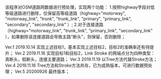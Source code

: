 该程序对OSM道路网数据进行预处理，实现两个功能：
1.按照highway字段对低等级道路进行删除，仅保留高等级道路（highway="motorway", "motorway_link", "trunk", "trunk_link", "primary", "primary_link", "secondary", "secondary_link" ）;
2.对于连接道路（highway="motorway_link", "trunk_link", "primary_link", "secondary_link" ），如果删除该连接道路会导致主路“断头”，则保留，否则删除；

Ver.1  2019.10.14  实现上述目标1，基本实现上述目标2，目标2的准确率还有待提升；
Ver.2 2019.11.16 实现目标1和目标2，Link Stroke 的两端点分为四种类型：真断头，假断头，连接主要道路；
Ver.3 2019.11.19 以Tree方法代替Stroke方法；
Ver.4 2019.11.16 Tree方法和Stroke方法并存，已为成熟版本，可进行数据预处理；
Ver.5 20200926 最终版本；